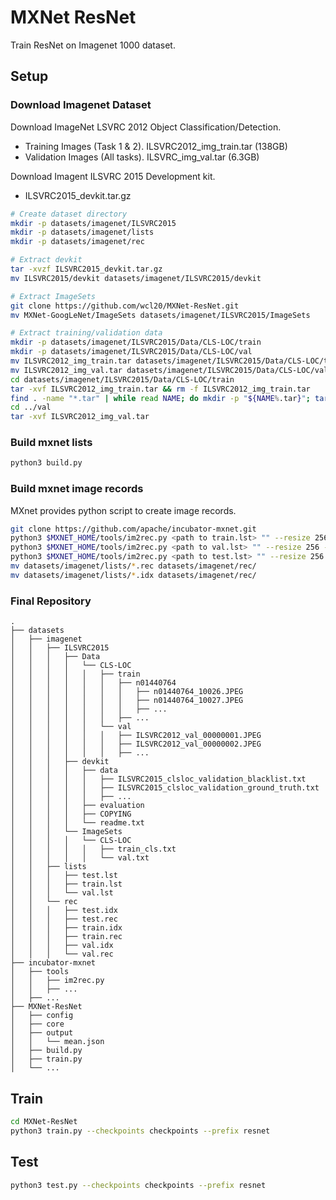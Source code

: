 # MXNet ResNet

Train ResNet on Imagenet 1000 dataset.

## Setup

### Download Imagenet Dataset

Download ImageNet LSVRC 2012 Object Classification/Detection.
* Training Images (Task 1 & 2). ILSVRC2012_img_train.tar (138GB)
* Validation Images (All tasks). ILSVRC_img_val.tar (6.3GB)

Download Imagent ILSVRC 2015 Development kit.
* ILSVRC2015_devkit.tar.gz

```bash
# Create dataset directory
mkdir -p datasets/imagenet/ILSVRC2015
mkdir -p datasets/imagenet/lists
mkdir -p datasets/imagenet/rec

# Extract devkit
tar -xvzf ILSVRC2015_devkit.tar.gz
mv ILSVRC2015/devkit datasets/imagenet/ILSVRC2015/devkit

# Extract ImageSets
git clone https://github.com/wcl20/MXNet-ResNet.git
mv MXNet-GoogLeNet/ImageSets datasets/imagenet/ILSVRC2015/ImageSets

# Extract training/validation data
mkdir -p datasets/imagenet/ILSVRC2015/Data/CLS-LOC/train
mkdir -p datasets/imagenet/ILSVRC2015/Data/CLS-LOC/val
mv ILSVRC2012_img_train.tar datasets/imagenet/ILSVRC2015/Data/CLS-LOC/train
mv ILSVRC2012_img_val.tar datasets/imagenet/ILSVRC2015/Data/CLS-LOC/val
cd datasets/imagenet/ILSVRC2015/Data/CLS-LOC/train
tar -xvf ILSVRC2012_img_train.tar && rm -f ILSVRC2012_img_train.tar
find . -name "*.tar" | while read NAME; do mkdir -p "${NAME%.tar}"; tar -xvf "${NAME}" -C "${NAME%.tar}"; rm -f "${NAME}"; done
cd ../val
tar -xvf ILSVRC2012_img_val.tar
```

### Build mxnet lists
```bash
python3 build.py
```

### Build mxnet image records
MXnet provides python script to create image records.
```bash
git clone https://github.com/apache/incubator-mxnet.git
python3 $MXNET_HOME/tools/im2rec.py <path to train.lst> "" --resize 256 --encoding .jpg --quality 100
python3 $MXNET_HOME/tools/im2rec.py <path to val.lst> "" --resize 256 --encoding .jpg --quality 100
python3 $MXNET_HOME/tools/im2rec.py <path to test.lst> "" --resize 256 --encoding .jpg --quality 100
mv datasets/imagenet/lists/*.rec datasets/imagenet/rec/
mv datasets/imagenet/lists/*.idx datasets/imagenet/rec/
```

### Final Repository
    .
    ├── datasets
    │   ├── imagenet
    │   │   ├── ILSVRC2015
    │   │   │   ├── Data  
    │   │   │   │   └── CLS-LOC
    │   │   │   │   │   ├── train
    │   │   │   │   │   │   ├── n01440764
    │   │   │   │   │   │   │   ├── n01440764_10026.JPEG
    │   │   │   │   │   │   │   ├── n01440764_10027.JPEG
    │   │   │   │   │   │   │   ├── ...
    │   │   │   │   │   │   ├── ...
    │   │   │   │   │   └── val
    │   │   │   │   │   │   ├── ILSVRC2012_val_00000001.JPEG
    │   │   │   │   │   │   ├── ILSVRC2012_val_00000002.JPEG
    │   │   │   │   │   │   ├── ...
    │   │   │   ├── devkit  
    │   │   │   │   ├── data
    │   │   │   │   │   ├── ILSVRC2015_clsloc_validation_blacklist.txt
    │   │   │   │   │   ├── ILSVRC2015_clsloc_validation_ground_truth.txt
    │   │   │   │   │   ├── ...
    │   │   │   │   ├── evaluation
    │   │   │   │   ├── COPYING
    │   │   │   │   └── readme.txt
    │   │   │   └── ImageSets  
    │   │   │   │   └── CLS-LOC
    │   │   │   │   │   ├── train_cls.txt
    │   │   │   │   │   └── val.txt
    │   │   ├── lists
    │   │   │   ├── test.lst
    │   │   │   ├── train.lst
    │   │   │   └── val.lst
    │   │   └── rec
    │   │   │   ├── test.idx
    │   │   │   ├── test.rec
    │   │   │   ├── train.idx
    │   │   │   ├── train.rec
    │   │   │   ├── val.idx
    │   │   │   └── val.rec
    ├── incubator-mxnet
    │   ├── tools
    │   │   ├── im2rec.py
    │   │   ├── ...
    │   ├── ...
    ├── MXNet-ResNet          
    │   ├── config          
    │   ├── core  
    │   ├── output
    │   │   └── mean.json
    │   ├── build.py
    │   ├── train.py
    │   └── ...

## Train
```bash
cd MXNet-ResNet
python3 train.py --checkpoints checkpoints --prefix resnet
```

## Test
```bash
python3 test.py --checkpoints checkpoints --prefix resnet
```
